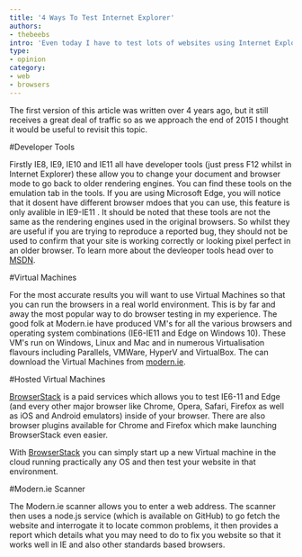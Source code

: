 ```yaml
---
title: '4 Ways To Test Internet Explorer'
authors:
- thebeebs
intro: 'Even today I have to test lots of websites using Internet Explorer, below are the 4 main ways that I have found to do it.'
type:
- opinion
category:
- web
- browsers
---
```


The first version of this article was written over 4 years ago, but it still receives a great deal of traffic so as we approach the end of 2015 I thought it would be useful to revisit this topic.

#Developer Tools

Firstly IE8, IE9, IE10 and IE11 all have developer tools (just press F12 whilst in Internet Explorer) these allow you to change your document and browser mode to go back to older rendering engines. You can find these tools on the emulation tab in the tools. If you are using Microsoft Edge, you will notice that it dosent have different browser mdoes that you can use, this feature is only avalible in IE9-IE11 . It should be noted that these tools are not the same as the rendering engines used in the original browsers. So whilst they are useful if you are trying to reproduce a reported bug, they should not be used to confirm that your site is working correctly or looking pixel perfect in an older browser. To learn more about the devleoper tools head over to [MSDN](https://msdn.microsoft.com/en-us/library/dn255001(v=vs.85).aspx).

#Virtual Machines

For the most accurate results you will  want to use Virtual Machines so that you can run the browsers in a real world environment. This is by far and away the most popular way to do browser testing in my experience. The good folk at Modern.ie have produced VM's for all the various browsers and operating system combinations (IE6-IE11 and Edge on Windows 10). These VM's run on Windows, Linux and Mac and in numerous Virtualisation flavours including Parallels, VMWare, HyperV and VirtualBox. The can download the Virtual Machines from [modern.ie](http://dev.modern.ie/tools/vms/). 

#Hosted Virtual Machines

[BrowserStack](https://www.browserstack.com/) is a paid services which allows you to test IE6-11 and Edge (and every other major browser like Chrome, Opera, Safari, Firefox as well as iOS and Android emulators) inside of your browser. There are also browser plugins available for Chrome and Firefox which make launching BrowserStack even easier. 

With [BrowserStack](https://www.browserstack.com/) you can simply start up a new Virtual machine in the cloud running practically any OS and then test your website in that environment.

#Modern.ie Scanner

The Modern.ie scanner allows you to enter a web address. The scanner then uses a node.js service (which is available on GitHub) to go fetch the website and interrogate it to locate common problems, it then provides a report which details what you may need to do to fix you website so that it works well in IE and also other standards based browsers. 
